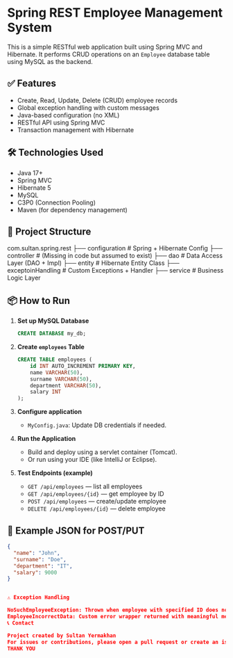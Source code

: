 # Spring REST Employee Management System

This is a simple RESTful web application built using Spring MVC and Hibernate. It performs CRUD operations on an `Employee` database table using MySQL as the backend.

## ✅ Features

- Create, Read, Update, Delete (CRUD) employee records
- Global exception handling with custom messages
- Java-based configuration (no XML)
- RESTful API using Spring MVC
- Transaction management with Hibernate

## 🛠 Technologies Used

- Java 17+
- Spring MVC
- Hibernate 5
- MySQL
- C3P0 (Connection Pooling)
- Maven (for dependency management)

## 🔧 Project Structure

com.sultan.spring.rest ├── configuration # Spring + Hibernate Config ├── controller # (Missing in code but assumed to exist) ├── dao # Data Access Layer (DAO + Impl) ├── entity # Hibernate Entity Class ├── exceptoinHandling # Custom Exceptions + Handler ├── service # Business Logic Layer


## 📦 How to Run

1. **Set up MySQL Database**
    ```sql
    CREATE DATABASE my_db;
    ```

2. **Create `employees` Table**
    ```sql
    CREATE TABLE employees (
        id INT AUTO_INCREMENT PRIMARY KEY,
        name VARCHAR(50),
        surname VARCHAR(50),
        department VARCHAR(50),
        salary INT
    );
    ```

3. **Configure application**
    - `MyConfig.java`: Update DB credentials if needed.

4. **Run the Application**
    - Build and deploy using a servlet container (Tomcat).
    - Or run using your IDE (like IntelliJ or Eclipse).

5. **Test Endpoints (example)**
    - `GET /api/employees` — list all employees
    - `GET /api/employees/{id}` — get employee by ID
    - `POST /api/employees` — create/update employee
    - `DELETE /api/employees/{id}` — delete employee

## 🧪 Example JSON for POST/PUT

```json
{
  "name": "John",
  "surname": "Doe",
  "department": "IT",
  "salary": 9000
}


⚠️ Exception Handling

NoSuchEmployeeException: Thrown when employee with specified ID does not exist.
EmployeeIncorrectData: Custom error wrapper returned with meaningful message.
📞 Contact

Project created by Sultan Yermakhan
For issues or contributions, please open a pull request or create an issue.
THANK YOU 

